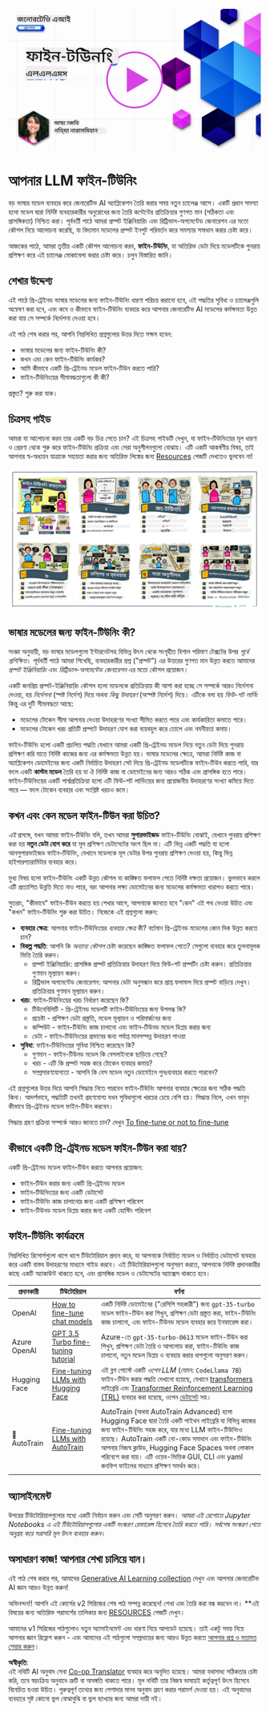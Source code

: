 <!--
CO_OP_TRANSLATOR_METADATA:
{
  "original_hash": "68664f7e754a892ae1d8d5e2b7bd2081",
  "translation_date": "2025-07-09T17:39:23+00:00",
  "source_file": "18-fine-tuning/README.md",
  "language_code": "bn"
}
-->
[![Open Source Models](../../../translated_images/18-lesson-banner.f30176815b1a5074fce9cceba317720586caa99e24001231a92fd04eeb54a121.bn.png)](https://aka.ms/gen-ai-lesson18-gh?WT.mc_id=academic-105485-koreyst)

# আপনার LLM ফাইন-টিউনিং

বড় ভাষার মডেল ব্যবহার করে জেনারেটিভ AI অ্যাপ্লিকেশন তৈরি করার সময় নতুন চ্যালেঞ্জ আসে। একটি প্রধান সমস্যা হলো মডেল দ্বারা নির্দিষ্ট ব্যবহারকারীর অনুরোধের জন্য তৈরি কন্টেন্টের প্রতিক্রিয়ার গুণগত মান (সঠিকতা এবং প্রাসঙ্গিকতা) নিশ্চিত করা। পূর্ববর্তী পাঠে আমরা প্রম্পট ইঞ্জিনিয়ারিং এবং রিট্রিভাল-অগমেন্টেড জেনারেশন এর মতো কৌশল নিয়ে আলোচনা করেছি, যা বিদ্যমান মডেলের প্রম্পট ইনপুট পরিবর্তন করে সমস্যার সমাধান করার চেষ্টা করে।

আজকের পাঠে, আমরা তৃতীয় একটি কৌশল আলোচনা করব, **ফাইন-টিউনিং**, যা অতিরিক্ত ডেটা দিয়ে মডেলটিকে পুনরায় প্রশিক্ষণ করে এই চ্যালেঞ্জ মোকাবেলা করার চেষ্টা করে। চলুন বিস্তারিত জানি।

## শেখার উদ্দেশ্য

এই পাঠে প্রি-ট্রেইনড ভাষার মডেলের জন্য ফাইন-টিউনিং ধারণা পরিচয় করানো হবে, এই পদ্ধতির সুবিধা ও চ্যালেঞ্জগুলি অন্বেষণ করা হবে, এবং কবে ও কীভাবে ফাইন-টিউনিং ব্যবহার করে আপনার জেনারেটিভ AI মডেলের কর্মক্ষমতা উন্নত করা যায় সে সম্পর্কে নির্দেশনা দেওয়া হবে।

এই পাঠ শেষ করার পর, আপনি নিম্নলিখিত প্রশ্নগুলোর উত্তর দিতে সক্ষম হবেন:

- ভাষার মডেলের জন্য ফাইন-টিউনিং কী?
- কখন এবং কেন ফাইন-টিউনিং কার্যকর?
- আমি কীভাবে একটি প্রি-ট্রেইনড মডেল ফাইন-টিউন করতে পারি?
- ফাইন-টিউনিংয়ের সীমাবদ্ধতাগুলো কী কী?

প্রস্তুত? শুরু করা যাক।

## চিত্রসহ গাইড

আমরা যা আলোচনা করব তার একটি বড় চিত্র পেতে চান? এই চিত্রসহ গাইডটি দেখুন, যা ফাইন-টিউনিংয়ের মূল ধারণা ও প্রেরণা থেকে শুরু করে ফাইন-টিউনিং প্রক্রিয়া এবং সেরা অনুশীলনগুলো বোঝায়। এটি একটি আকর্ষণীয় বিষয়, তাই আপনার স্ব-অধ্যয়ন যাত্রাকে সহায়তা করার জন্য অতিরিক্ত লিঙ্কের জন্য [Resources](./RESOURCES.md?WT.mc_id=academic-105485-koreyst) পেজটি দেখতেও ভুলবেন না!

![Illustrated Guide to Fine Tuning Language Models](../../../translated_images/18-fine-tuning-sketchnote.11b21f9ec8a703467a120cb79a28b5ac1effc8d8d9d5b31bbbac6b8640432e14.bn.png)

## ভাষার মডেলের জন্য ফাইন-টিউনিং কী?

সংজ্ঞা অনুযায়ী, বড় ভাষার মডেলগুলো ইন্টারনেটসহ বিভিন্ন উৎস থেকে সংগৃহীত বিশাল পরিমাণ টেক্সটের উপর _পূর্বে প্রশিক্ষিত_। পূর্ববর্তী পাঠে আমরা শিখেছি, ব্যবহারকারীর প্রশ্ন ("প্রম্পট") এর উত্তরের গুণগত মান উন্নত করতে আমাদের _প্রম্পট ইঞ্জিনিয়ারিং_ এবং _রিট্রিভাল-অগমেন্টেড জেনারেশন_ এর মতো কৌশল প্রয়োজন।

একটি জনপ্রিয় প্রম্পট-ইঞ্জিনিয়ারিং কৌশল হলো মডেলকে প্রতিক্রিয়ায় কী আশা করা হচ্ছে সে সম্পর্কে আরও নির্দেশনা দেওয়া, হয় _নির্দেশনা_ (স্পষ্ট নির্দেশ) দিয়ে অথবা _কিছু উদাহরণ_ (অস্পষ্ট নির্দেশ) দিয়ে। এটিকে বলা হয় _ফিউ-শট লার্নিং_ কিন্তু এর দুটি সীমাবদ্ধতা আছে:

- মডেলের টোকেন সীমা আপনার দেওয়া উদাহরণের সংখ্যা সীমিত করতে পারে এবং কার্যকারিতা কমাতে পারে।
- মডেলের টোকেন খরচ প্রতিটি প্রম্পটে উদাহরণ যোগ করা ব্যয়বহুল করে তোলে এবং নমনীয়তা কমায়।

ফাইন-টিউনিং হলো একটি প্রচলিত পদ্ধতি যেখানে আমরা একটি প্রি-ট্রেইনড মডেল নিয়ে নতুন ডেটা দিয়ে পুনরায় প্রশিক্ষণ করি যাতে নির্দিষ্ট কাজের জন্য এর কর্মক্ষমতা উন্নত হয়। ভাষার মডেলের ক্ষেত্রে, আমরা নির্দিষ্ট কাজ বা অ্যাপ্লিকেশন ডোমেইনের জন্য একটি নির্বাচিত উদাহরণ সেট দিয়ে প্রি-ট্রেইনড মডেলটিকে ফাইন-টিউন করতে পারি, যার ফলে একটি **কাস্টম মডেল** তৈরি হয় যা ঐ নির্দিষ্ট কাজ বা ডোমেইনের জন্য আরও সঠিক এবং প্রাসঙ্গিক হতে পারে। ফাইন-টিউনিংয়ের একটি পার্শ্বপ্রতিক্রিয়া হলো এটি ফিউ-শট লার্নিংয়ের জন্য প্রয়োজনীয় উদাহরণের সংখ্যা কমিয়ে দিতে পারে — ফলে টোকেন ব্যবহার এবং সংশ্লিষ্ট খরচও কমে।

## কখন এবং কেন মডেল ফাইন-টিউন করা উচিত?

_এই_ প্রসঙ্গে, যখন আমরা ফাইন-টিউনিং বলি, তখন আমরা **সুপারভাইজড** ফাইন-টিউনিং বোঝাই, যেখানে পুনরায় প্রশিক্ষণ করা হয় **নতুন ডেটা যোগ করে** যা মূল প্রশিক্ষণ ডেটাসেটের অংশ ছিল না। এটি ভিন্ন একটি পদ্ধতি যা হলো আনসুপারভাইজড ফাইন-টিউনিং, যেখানে মডেলকে মূল ডেটার উপর পুনরায় প্রশিক্ষণ দেওয়া হয়, কিন্তু ভিন্ন হাইপারপ্যারামিটার ব্যবহার করে।

মুখ্য বিষয় হলো ফাইন-টিউনিং একটি উন্নত কৌশল যা কাঙ্ক্ষিত ফলাফল পেতে নির্দিষ্ট দক্ষতা প্রয়োজন। ভুলভাবে করলে এটি প্রত্যাশিত উন্নতি দিতে নাও পারে, বরং আপনার লক্ষ্য ডোমেইনের জন্য মডেলের কর্মক্ষমতা খারাপও করতে পারে।

সুতরাং, "কীভাবে" ফাইন-টিউন করতে হয় শেখার আগে, আপনাকে জানতে হবে "কেন" এই পথ নেওয়া উচিত এবং "কখন" ফাইন-টিউনিং শুরু করা উচিত। নিজেকে এই প্রশ্নগুলো করুন:

- **ব্যবহার ক্ষেত্র**: আপনার ফাইন-টিউনিংয়ের _ব্যবহার ক্ষেত্র_ কী? বর্তমান প্রি-ট্রেইনড মডেলের কোন দিক উন্নত করতে চান?
- **বিকল্প পদ্ধতি**: আপনি কি _অন্যান্য কৌশল_ চেষ্টা করেছেন কাঙ্ক্ষিত ফলাফল পেতে? সেগুলো ব্যবহার করে তুলনামূলক ভিত্তি তৈরি করুন।
  - প্রম্পট ইঞ্জিনিয়ারিং: প্রাসঙ্গিক প্রম্পট প্রতিক্রিয়ার উদাহরণ দিয়ে ফিউ-শট প্রম্পটিং চেষ্টা করুন। প্রতিক্রিয়ার গুণমান মূল্যায়ন করুন।
  - রিট্রিভাল অগমেন্টেড জেনারেশন: আপনার ডেটা অনুসন্ধান করে প্রাপ্ত ফলাফল দিয়ে প্রম্পট বাড়িয়ে দেখুন। প্রতিক্রিয়ার গুণমান মূল্যায়ন করুন।
- **খরচ**: ফাইন-টিউনিংয়ের খরচ নির্ধারণ করেছেন কি?
  - টিউনেবিলিটি - প্রি-ট্রেইনড মডেলটি ফাইন-টিউনিংয়ের জন্য উপলব্ধ কি?
  - প্রচেষ্টা - প্রশিক্ষণ ডেটা প্রস্তুতি, মডেল মূল্যায়ন ও পরিমার্জনের জন্য
  - কম্পিউট - ফাইন-টিউনিং কাজ চালানো এবং ফাইন-টিউনড মডেল ডিপ্লয় করার জন্য
  - ডেটা - ফাইন-টিউনিংয়ের প্রভাবের জন্য পর্যাপ্ত মানসম্পন্ন উদাহরণ পাওয়া
- **সুবিধা**: ফাইন-টিউনিংয়ের সুবিধা নিশ্চিত করেছেন কি?
  - গুণমান - ফাইন-টিউনড মডেল কি বেসলাইনকে ছাড়িয়ে গেছে?
  - খরচ - এটি কি প্রম্পট সহজ করে টোকেন ব্যবহার কমায়?
  - সম্প্রসারণযোগ্যতা - আপনি কি বেস মডেল নতুন ডোমেইনে পুনঃব্যবহার করতে পারবেন?

এই প্রশ্নগুলোর উত্তর দিয়ে আপনি সিদ্ধান্ত নিতে পারবেন ফাইন-টিউনিং আপনার ব্যবহার ক্ষেত্রের জন্য সঠিক পদ্ধতি কিনা। আদর্শভাবে, পদ্ধতিটি তখনই গ্রহণযোগ্য যখন সুবিধাগুলো খরচের চেয়ে বেশি হয়। সিদ্ধান্ত নিলে, এখন ভাবুন কীভাবে প্রি-ট্রেইনড মডেল ফাইন-টিউন করবেন।

সিদ্ধান্ত গ্রহণ প্রক্রিয়া সম্পর্কে আরও জানতে চান? দেখুন [To fine-tune or not to fine-tune](https://www.youtube.com/watch?v=0Jo-z-MFxJs)

## কীভাবে একটি প্রি-ট্রেইনড মডেল ফাইন-টিউন করা যায়?

একটি প্রি-ট্রেইনড মডেল ফাইন-টিউন করতে আপনার প্রয়োজন:

- ফাইন-টিউন করার জন্য একটি প্রি-ট্রেইনড মডেল
- ফাইন-টিউনিংয়ের জন্য একটি ডেটাসেট
- ফাইন-টিউনিং কাজ চালানোর জন্য একটি প্রশিক্ষণ পরিবেশ
- ফাইন-টিউনড মডেল ডিপ্লয় করার জন্য একটি হোস্টিং পরিবেশ

## ফাইন-টিউনিং কার্যক্রমে

নিম্নলিখিত রিসোর্সগুলো ধাপে ধাপে টিউটোরিয়াল প্রদান করে, যা আপনাকে নির্বাচিত মডেল ও নির্বাচিত ডেটাসেট ব্যবহার করে একটি বাস্তব উদাহরণের মাধ্যমে গাইড করবে। এই টিউটোরিয়ালগুলো অনুসরণ করতে, আপনাকে নির্দিষ্ট প্রদানকারীর কাছে একটি অ্যাকাউন্ট থাকতে হবে, এবং প্রাসঙ্গিক মডেল ও ডেটাসেটের অ্যাক্সেস থাকতে হবে।

| প্রদানকারী     | টিউটোরিয়াল                                                                                                                                                                       | বর্ণনা                                                                                                                                                                                                                                                                                                                                                                                                                        |
| ------------ | ------------------------------------------------------------------------------------------------------------------------------------------------------------------------------ | ---------------------------------------------------------------------------------------------------------------------------------------------------------------------------------------------------------------------------------------------------------------------------------------------------------------------------------------------------------------------------------------------------------------------------------- |
| OpenAI       | [How to fine-tune chat models](https://github.com/openai/openai-cookbook/blob/main/examples/How_to_finetune_chat_models.ipynb?WT.mc_id=academic-105485-koreyst)                | একটি নির্দিষ্ট ডোমেইনের ("রেসিপি সহকারী") জন্য `gpt-35-turbo` মডেল ফাইন-টিউন করা শিখুন, প্রশিক্ষণ ডেটা প্রস্তুত করা, ফাইন-টিউনিং কাজ চালানো, এবং ফাইন-টিউনড মডেল ব্যবহার করে ইনফারেন্স করা।                                                                                                                                                                                                                                              |
| Azure OpenAI | [GPT 3.5 Turbo fine-tuning tutorial](https://learn.microsoft.com/azure/ai-services/openai/tutorials/fine-tune?tabs=python-new%2Ccommand-line?WT.mc_id=academic-105485-koreyst) | Azure-তে `gpt-35-turbo-0613` মডেল ফাইন-টিউন করা শিখুন, প্রশিক্ষণ ডেটা তৈরি ও আপলোড করা, ফাইন-টিউনিং কাজ চালানো, নতুন মডেল ডিপ্লয় ও ব্যবহার করার ধাপগুলো অনুসরণ করুন।                                                                                                                                                                                                                                                                 |
| Hugging Face | [Fine-tuning LLMs with Hugging Face](https://www.philschmid.de/fine-tune-llms-in-2024-with-trl?WT.mc_id=academic-105485-koreyst)                                               | এই ব্লগ পোস্টে একটি _ওপেন LLM_ (যেমন: `CodeLlama 7B`) ফাইন-টিউন করার পদ্ধতি দেখানো হয়েছে, যেখানে [transformers](https://huggingface.co/docs/transformers/index?WT.mc_id=academic-105485-koreyst) লাইব্রেরি এবং [Transformer Reinforcement Learning (TRL)](https://huggingface.co/docs/trl/index?WT.mc_id=academic-105485-koreyst) ব্যবহার করা হয়েছে, ওপেন [ডেটাসেট](https://huggingface.co/docs/datasets/index?WT.mc_id=academic-105485-koreyst) সহ। |
|              |                                                                                                                                                                                |                                                                                                                                                                                                                                                                                                                                                                                                                                    |
| 🤗 AutoTrain | [Fine-tuning LLMs with AutoTrain](https://github.com/huggingface/autotrain-advanced/?WT.mc_id=academic-105485-koreyst)                                                         | AutoTrain (অথবা AutoTrain Advanced) হলো Hugging Face দ্বারা তৈরি একটি পাইথন লাইব্রেরি যা বিভিন্ন কাজের জন্য ফাইন-টিউনিং সহজ করে, যার মধ্যে LLM ফাইন-টিউনিংও রয়েছে। AutoTrain একটি নো-কোড সমাধান এবং ফাইন-টিউনিং আপনার নিজস্ব ক্লাউড, Hugging Face Spaces অথবা লোকাল পরিবেশে করা যায়। এটি ওয়েব-ভিত্তিক GUI, CLI এবং yaml কনফিগ ফাইলের মাধ্যমে প্রশিক্ষণ সমর্থন করে।                                                                               |
|              |                                                                                                                                                                                |                                                                                                                                                                                                                                                                                                                                                                                                                                    |

## অ্যাসাইনমেন্ট

উপরের টিউটোরিয়ালগুলোর মধ্যে একটি নির্বাচন করুন এবং সেটি অনুসরণ করুন। _আমরা এই রেপোতে Jupyter Notebooks এ এই টিউটোরিয়ালগুলোর একটি সংস্করণ রেফারেন্স হিসেবে তৈরি করতে পারি। সর্বশেষ সংস্করণ পেতে অনুগ্রহ করে সরাসরি মূল উৎস ব্যবহার করুন_।

## অসাধারণ কাজ! আপনার শেখা চালিয়ে যান।

এই পাঠ শেষ করার পর, আমাদের [Generative AI Learning collection](https://aka.ms/genai-collection?WT.mc_id=academic-105485-koreyst) দেখুন এবং আপনার জেনারেটিভ AI জ্ঞান আরও উন্নত করুন!

অভিনন্দন!! আপনি এই কোর্সের v2 সিরিজের শেষ পাঠ সম্পন্ন করেছেন! শেখা এবং তৈরি করা বন্ধ করবেন না। \*\*এই বিষয়ের জন্য অতিরিক্ত পরামর্শের তালিকার জন্য [RESOURCES](RESOURCES.md?WT.mc_id=academic-105485-koreyst) পেজটি দেখুন।

আমাদের v1 সিরিজের পাঠগুলোও নতুন অ্যাসাইনমেন্ট এবং ধারণা নিয়ে আপডেট হয়েছে। তাই একটু সময় নিয়ে আপনার জ্ঞান রিফ্রেশ করুন - এবং আমাদের এই পাঠগুলো সম্প্রদায়ের জন্য আরও উন্নত করতে [আপনার প্রশ্ন ও মতামত শেয়ার করুন](https://github.com/microsoft/generative-ai-for-beginners/issues?WT.mc_id=academic-105485-koreyst)।

**অস্বীকৃতি**:  
এই নথিটি AI অনুবাদ সেবা [Co-op Translator](https://github.com/Azure/co-op-translator) ব্যবহার করে অনূদিত হয়েছে। আমরা যথাসাধ্য সঠিকতার চেষ্টা করি, তবে স্বয়ংক্রিয় অনুবাদে ত্রুটি বা অসঙ্গতি থাকতে পারে। মূল নথিটি তার নিজস্ব ভাষায়ই কর্তৃত্বপূর্ণ উৎস হিসেবে বিবেচিত হওয়া উচিত। গুরুত্বপূর্ণ তথ্যের জন্য পেশাদার মানব অনুবাদ গ্রহণ করার পরামর্শ দেওয়া হয়। এই অনুবাদের ব্যবহারে সৃষ্ট কোনো ভুল বোঝাবুঝি বা ভুল ব্যাখ্যার জন্য আমরা দায়ী নই।